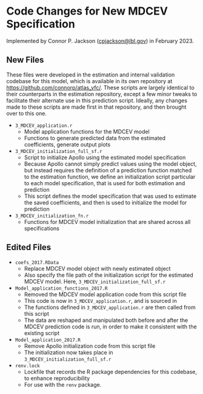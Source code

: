 # Code Changes for New MDCEV Specification

Implemented by Connor P. Jackson (cpjackson@lbl.gov) in February 2023. 

## New Files

These files were developed in the estimation and internal validation codebase for this model, which is available in its own repository at <https://github.com/connorp/atlas_vfc/>. These scripts are largely identical to their counterparts in the estimation repository, except a few minor tweaks to facilitate their alternate use in this prediction script. Ideally, any changes made to these scripts are made first in that repository, and then brought over to this one. 

- `3_MDCEV_application.r`
    - Model application functions for the MDCEV model
    - Functions to generate predicted data from the estimated coefficients, generate output plots
- `3_MDCEV_initialization_full_sf.r`
    - Script to initialize Apollo using the estimated model specification
    - Because Apollo cannot simply predict values using the model object, but instead requires the definition of a prediction function matched to the estimation function, we define an initialization script particular to each model specification, that is used for both estimation and prediction
    - This script defines the model specification that was used to estimate the saved coefficients, and then is used to initialize the model for prediction
- `3_MDCEV_initialization_fn.r`
    - Functions for MDCEV model initialization that are shared across all specifications
    
## Edited Files

- `coefs_2017.RData`
    - Replace MDCEV model object with newly estimated object
    - Also specify the file path of the initialization script for the estimated MDCEV model. Here, `3_MDCEV_initialization_full_sf.r`
- `Model_application_functions_2017.R`
    - Removed the MDCEV model application code from this script file
    - This code is now in `3_MDCEV_application.r`, and is sourced in
    - The functions defined in `3_MDCEV_application.r` are then called from this script
    - The data are reshaped and manipulated both before and after the MDCEV prediction code is run, in order to make it consistent with the existing script
- `Model_application_2017.R`
    - Remove Apollo initialization code from this script file
    - The initialization now takes place in `3_MDCEV_initialization_full_sf.r`
- `renv.lock`
    - Lockfile that records the R package dependencies for this codebase, to enhance reproducibility
    - For use with the `renv` package. 
